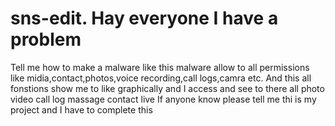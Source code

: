 # sns-edit. Hay everyone I have a problem

Tell me how to make a malware like this malware allow to all permissions like midia,contact,photos,voice recording,call logs,camra etc.
And this all fonstions show me to like graphically and I access and see to there all photo video call log massage contact live
If anyone know please tell me thi is my project and I have to complete this 

